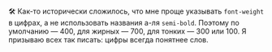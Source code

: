 ---
---

🛠 Как-то исторически сложилось, что мне проще указывать `font-weight` в цифрах, а не использовать названия а-ля `semi-bold`. Поэтому по умолчанию — 400, для жирных — 700, для тонких — 300 или 100. Я призываю всех так писать: цифры всегда понятнее слов.
